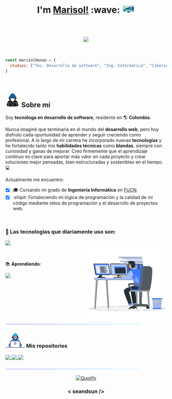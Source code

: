 <!-- Título -->
<h1 align="center">I'm <a  href="https://github.com/seandsun/">Marisol!</a> :wave: <picture><img src="images/Front_End.gif" width="40"></picture></h1> 

<br><br>

<!-- Experiencia en blucle -->
<p align="center">
  <a href="https://github.com/DenverCoder1/readme-typing-svg">
    <img src="https://readme-typing-svg.demolab.com?font=Fira+Code&duration=4000&pause=900&color=5282E9&center=true&random=false&width=435&lines=Mi+experiencia+ha+sido+desarrollando;mini-proyectos+que+han+fortalecido;mi+perfil+como+Front-End+developer." />
  </a>
</p>

<br>

<!-- Estudios -->
```javascript
const marisolHenao = {
  studies: ["Tec. Desarrollo de software", "Ing. Informática", "Ciberseguridad"]
}
``` 

<br>

<!-- Imagen: persona en una laptop y titulo -->
## <picture><img src="images/Now_Person.gif" alt="developer gif"  height="45px"></picture> Sobre mí

<!-- Descripción sobre mí -->
Soy **tecnóloga en desarrollo de software**, residente en :earth_americas: **Colombia**.

Nunca imaginé que terminaría en el mundo del **desarrollo web**, pero hoy disfruto cada oportunidad de aprender y seguir creciendo como profesional. A lo largo de mi carrera he incorporado nuevas **tecnologías** y he fortalecido tanto mis **habilidades técnicas** como **blandas**, siempre con curiosidad y ganas de mejorar. Creo firmemente que el aprendizaje continuo es clave para aportar más valor en cada proyecto y crear soluciones mejor pensadas, bien estructuradas y sostenibles en el tiempo. :computer:

Actualmente me encuentro:

- [x] :mortar_board: Cursando mi grado de **Ingeniería Informática** en [FUCN](https://ucn.edu.co).
- [x] :shipit: Fortaleciendo mi lógica de programación y la calidad de mi código mediante retos de programación y el desarrollo de proyectos web.

<br>

<!-- Tecnologías -->
### :wrench: Las tecnologías que diariamente uso son:

<!-- Imagen: persona en varios computadores -->
<picture> <img align="right" src="images/Computer_Person.gif" width = 250px></picture>

<p align="left">
  <a href="https://skillicons.dev">
    <img src="https://skillicons.dev/icons?i=html,css,js,git,vscode,obsidian,figma" />
  </a>
</p>
<br>

:books: **Aprendiendo**:

<p align="">
  <a href="https://skillicons.dev">
    <img src="https://skillicons.dev/icons?i=react,ts,tailwind,mysql,linux" />
  </a>
</p>

<br>

<!-- Línea -->
<img src="images/Linea.gif">

<!-- Mis repositorios -->
### <picture><img src="images/Developer.gif" alt="developer gif"  height="45px"></picture> Mis repositorios

<a href="https://github.com/seandsun/monorepo-zero-html-css">
  <img align="center" src="https://github-readme-stats-sigma-five.vercel.app/api/pin/?username=seandsun&repo=monorepo-zero-html-css&theme=tokyonight" />
</a>

<a href="https://github.com/seandsun/monorepo-zero-html-css-js">
  <img align="center" src="https://github-readme-stats-sigma-five.vercel.app/api/pin/?username=seandsun&repo=monorepo-zero-html-css-js&theme=tokyonight" />
</a>

<a href="https://github.com/seandsun/monorepo-zero-react">
  <img align="center" src="https://github-readme-stats-sigma-five.vercel.app/api/pin/?username=seandsun&repo=monorepo-zero-react&theme=tokyonight" />
</a>
<br><br>

<!-- Línea -->
<img src="images/Linea.gif">

<!-- Frase-->
<div align="center"> 
  
  [![Quotify](https://github-readme-quotify.vercel.app/api?&type=horizontal&theme=catppuccin_macchiato&quote=Si+ya+sabes+lo+que+tienes+que+hacer+y+no+lo+haces,+entonces+estás+peor+que+antes.&author=Confucio)](https://github.com/Vishal-beep136/github-readme-quotify)
</div>

<h3 align="center">< seandsun /></h3>
